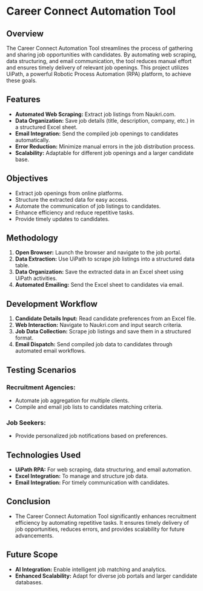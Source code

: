 # Career Connect Automation Tool

## Overview
The Career Connect Automation Tool streamlines the process of gathering and sharing job opportunities with candidates. By automating web scraping, data structuring, and email communication, the tool reduces manual effort and ensures timely delivery of relevant job openings. This project utilizes UiPath, a powerful Robotic Process Automation (RPA) platform, to achieve these goals.

## Features
- **Automated Web Scraping:** Extract job listings from Naukri.com.
- **Data Organization:** Save job details (title, description, company, etc.) in a structured Excel sheet.
- **Email Integration:** Send the compiled job openings to candidates automatically.
- **Error Reduction:** Minimize manual errors in the job distribution process.
- **Scalability:** Adaptable for different job openings and a larger candidate base.

## Objectives
- Extract job openings from online platforms.
- Structure the extracted data for easy access.
- Automate the communication of job listings to candidates.
- Enhance efficiency and reduce repetitive tasks.
- Provide timely updates to candidates.

## Methodology
1. **Open Browser:** Launch the browser and navigate to the job portal.
2. **Data Extraction:** Use UiPath to scrape job listings into a structured data table.
3. **Data Organization:** Save the extracted data in an Excel sheet using UiPath activities.
4. **Automated Emailing:** Send the Excel sheet to candidates via email.

## Development Workflow
1. **Candidate Details Input:** Read candidate preferences from an Excel file.
2. **Web Interaction:** Navigate to Naukri.com and input search criteria.
3. **Job Data Collection:** Scrape job listings and save them in a structured format.
4. **Email Dispatch:** Send compiled job data to candidates through automated email workflows.

## Testing Scenarios
### Recruitment Agencies:
- Automate job aggregation for multiple clients.
- Compile and email job lists to candidates matching criteria.

### Job Seekers:
- Provide personalized job notifications based on preferences.

## Technologies Used
- **UiPath RPA:** For web scraping, data structuring, and email automation.
- **Excel Integration:** To manage and structure job data.
- **Email Integration:** For timely communication with candidates.

## Conclusion
- The Career Connect Automation Tool significantly enhances recruitment efficiency by automating repetitive tasks. It ensures timely delivery of job opportunities, reduces errors, and provides scalability for future advancements.

## Future Scope
- **AI Integration:** Enable intelligent job matching and analytics.
- **Enhanced Scalability:** Adapt for diverse job portals and larger candidate databases.
